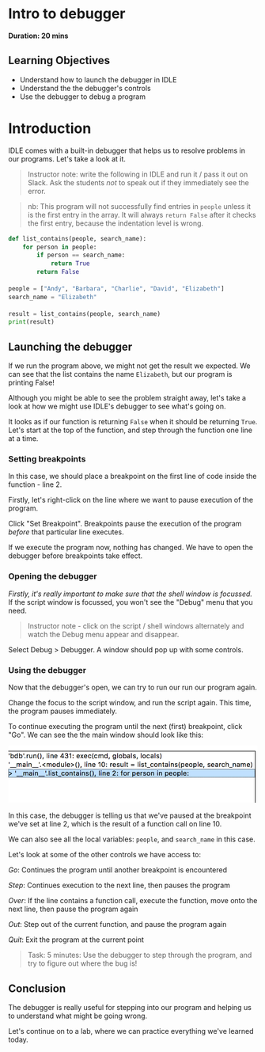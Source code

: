 # Intro to debugger

**Duration: 20 mins**

## Learning Objectives

- Understand how to launch the debugger in IDLE
- Understand the the debugger's controls
- Use the debugger to debug a program

# Introduction

IDLE comes with a built-in debugger that helps us to resolve problems in our programs. Let's take a look at it.

> Instructor note: write the following in IDLE and run it / pass it out on Slack. Ask the students _not_ to speak out if they immediately see the error.

> nb: This program will not successfully find entries in `people` unless it is the first entry in the array. It will always `return False` after it checks the first entry, because the indentation level is wrong.

```python
def list_contains(people, search_name):
    for person in people:
        if person == search_name:
            return True
        return False

people = ["Andy", "Barbara", "Charlie", "David", "Elizabeth"]
search_name = "Elizabeth"

result = list_contains(people, search_name)
print(result)
```

## Launching the debugger

If we run the program above, we might not get the result we expected. We can see that the list contains the name `Elizabeth`, but our program is printing False!

Although you might be able to see the problem straight away, let's take a look at how we might use IDLE's debugger to see what's going on.

It looks as if our function is returning `False` when it should be returning `True`. Let's start at the top of the function, and step through the function one line at a time.

### Setting breakpoints

In this case, we should place a breakpoint on the first line of code inside the function - line 2.

Firstly, let's right-click on the line where we want to pause execution of the program.

Click "Set Breakpoint". Breakpoints pause the execution of the program _before_ that particular line executes.

If we execute the program now, nothing has changed. We have to open the debugger before breakpoints take effect.

### Opening the debugger

_Firstly, it's really important to make sure that the shell window is focussed._ If the script window is focussed, you won't see the "Debug" menu that you need.

> Instructor note - click on the script / shell windows alternately and watch the Debug menu appear and disappear.

Select Debug > Debugger. A window should pop up with some controls.

### Using the debugger

Now that the debugger's open, we can try to run our run our program again.

Change the focus to the script window, and run the script again. This time, the program pauses immediately.

To continue executing the program until the next (first) breakpoint, click "Go". We can see the the main window should look like this:

![Debugger](./screenshots/debugger.png)

In this case, the debugger is telling us that we've paused at the breakpoint we've set at line 2, which is the result of a function call on line 10.

We can also see all the local variables: `people`, and `search_name` in this case.

Let's look at some of the other controls we have access to:

_Go_: Continues the program until another breakpoint is encountered

_Step_: Continues execution to the next line, then pauses the program

_Over_: If the line contains a function call, execute the function, move onto the next line, then pause the program again

_Out_: Step out of the current function, and pause the program again

_Quit_: Exit the program at the current point

> Task: 5 minutes: Use the debugger to step through the program, and try to figure out where the bug is!

## Conclusion

The debugger is really useful for stepping into our program and helping us to understand what might be going wrong.

Let's continue on to a lab, where we can practice everything we've learned today.
